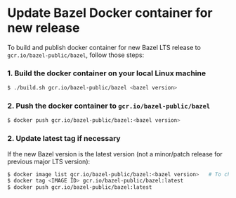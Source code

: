 # Update Bazel Docker container for new release

To build and publish docker container for new Bazel LTS release to `gcr.io/bazel-public/bazel`, follow those steps:

### 1. Build the docker container on your local Linux machine

```bash
$ ./build.sh gcr.io/bazel-public/bazel <bazel version>
```

### 2. Push the docker container to `gcr.io/bazel-public/bazel`
```bash
$ docker push gcr.io/bazel-public/bazel:<bazel version>
```

### 2. Update latest tag if necessary
If the new Bazel version is the latest version (not a minor/patch release for previous major LTS version):
```bash
$ docker image list gcr.io/bazel-public/bazel:<bazel version>   # To check the <IMAGE ID>.
$ docker tag <IMAGE ID> gcr.io/bazel-public/bazel:latest
$ docker push gcr.io/bazel-public/bazel:latest
```